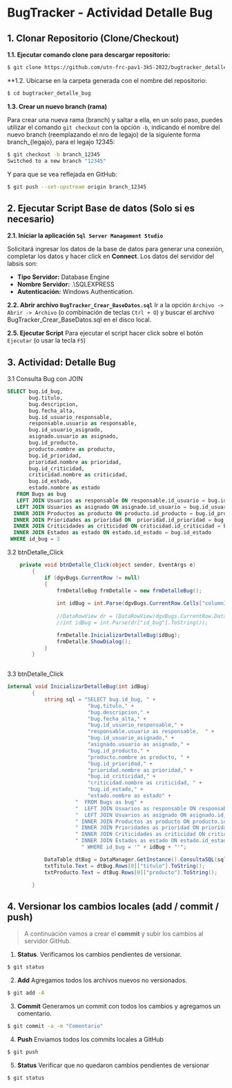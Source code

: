 


# BugTracker - Actividad Detalle Bug


## 1. Clonar Repositorio (Clone/Checkout)

**1.1. Ejecutar comando clone para descargar repositorio:** 
```sh
$ git clone https://github.com/utn-frc-pav1-3k5-2022/bugtracker_detalle_bug
```
**1.2. Ubicarse en la carpeta generada con el nombre del repositorio: 

```sh
$ cd bugtracker_detalle_bug
```

**1.3. Crear un nuevo branch (rama)**

Para crear una nueva rama (branch) y saltar a ella, en un solo paso, puedes utilizar el comando  `git checkout`  con la opción  `-b`, indicando el nombre del nuevo branch (reemplazando el nro de legajo) de la siguiente forma branch_{legajo}, para el legajo 12345:

```sh
$ git checkout -b branch_12345 
Switched to a new branch "12345"
```
Y para que se vea reflejada en GitHub:
```sh
$ git push --set-upstream origin branch_12345
```

## 2. Ejecutar Script Base de datos (Solo si es necesario)
**2.1. Iniciar la aplicación `Sql Server Management Studio`**

Solicitará ingresar los datos de la base de datos para generar una conexión, completar los datos y hacer click en **Connect**. Los datos del servidor del labsis son:

 - **Tipo Servidor:** Database Engine
 - **Nombre Servidor:** .\SQLEXPRESS
 - **Autenticación:** Windows Authentication.
 
 
 **2.2. Abrir archivo `BugTracker_Crear_BaseDatos.sql`**
 Ir a la opción `Archivo -> Abrir -> Archivo` (o combinación de teclas `Ctrl + O`) y buscar el archivo BugTracker_Crear_BaseDatos.sql en el disco local.
  

**2.5. Ejecutar Script** 
Para ejecutar el script hacer click sobre el botón `Ejecutar` (o usar la tecla `F5`)


## 3. Actividad: Detalle Bug

3.1 Consulta Bug con JOIN

```sql
SELECT bug.id_bug, 
       bug.titulo,
       bug.descripcion,
       bug.fecha_alta,
       bug.id_usuario_responsable,
       responsable.usuario as responsable,  
       bug.id_usuario_asignado,
       asignado.usuario as asignado,
       bug.id_producto,
       producto.nombre as producto, 
       bug.id_prioridad,
       prioridad.nombre as prioridad,
       bug.id_criticidad,
       criticidad.nombre as criticidad, 
       bug.id_estado,
       estado.nombre as estado
   FROM Bugs as bug
   LEFT JOIN Usuarios as responsable ON responsable.id_usuario = bug.id_usuario_responsable
   LEFT JOIN Usuarios as asignado ON asignado.id_usuario = bug.id_usuario_asignado
  INNER JOIN Productos as producto ON producto.id_producto = bug.id_producto
  INNER JOIN Prioridades as prioridad ON  prioridad.id_prioridad = bug.id_prioridad
  INNER JOIN Criticidades as criticidad ON criticidad.id_criticidad = bug.id_criticidad
  INNER JOIN Estados as estado ON estado.id_estado = bug.id_estado
 WHERE id_bug = 3
```


3.2 btnDetalle_Click

```csharp
    private void btnDetalle_Click(object sender, EventArgs e)
        {
            if (dgvBugs.CurrentRow != null)
            {
                frmDetalleBug frmDetalle = new frmDetalleBug();
                
                int idBug = int.Parse(dgvBugs.CurrentRow.Cells["columnIDBug"].Value.ToString());
                
                //DataRowView dr = (DataRowView)dgvBugs.CurrentRow.DataBoundItem;
                //int idBug = int.Parse(dr["id_bug"].ToString());

                frmDetalle.InicializarDetalleBug(idBug);
                frmDetalle.ShowDialog();
            }
        }
       
```

3.3 btnDetalle_Click
```csharp
internal void InicializarDetalleBug(int idBug)
        {
            string sql = "SELECT bug.id_bug, " +
                          "bug.titulo," +
                          "bug.descripcion," +
                          "bug.fecha_alta," +
                          "bug.id_usuario_responsable," +
                          "responsable.usuario as responsable,  " +
                          "bug.id_usuario_asignado," +
                          "asignado.usuario as asignado," +
                          "bug.id_producto," +
                          "producto.nombre as producto, " +
                          "bug.id_prioridad," +
                          "prioridad.nombre as prioridad," +
                          "bug.id_criticidad," +
                          "criticidad.nombre as criticidad, " +
                          "bug.id_estado," +
                          "estado.nombre as estado" +
                      "  FROM Bugs as bug" +
                      "  LEFT JOIN Usuarios as responsable ON responsable.id_usuario = bug.id_usuario_responsable" +
                      "  LEFT JOIN Usuarios as asignado ON asignado.id_usuario = bug.id_usuario_asignado" +
                      " INNER JOIN Productos as producto ON producto.id_producto = bug.id_producto" +
                      " INNER JOIN Prioridades as prioridad ON prioridad.id_prioridad = bug.id_prioridad" +
                      " INNER JOIN Criticidades as criticidad ON criticidad.id_criticidad = bug.id_criticidad" +
                      " INNER JOIN Estados as estado ON estado.id_estado = bug.id_estado" +
                        " WHERE id_bug = '" + idBug + "'";

            DataTable dtBug = DataManager.GetInstance().ConsultaSQL(sql);
            txtTitulo.Text = dtBug.Rows[0]["titulo"].ToString();
            txtProducto.Text = dtBug.Rows[0]["producto"].ToString();

        }

```
## 4. Versionar los cambios locales (add / commit / push)

> A continuación vamos a crear el **commit** y subir los cambios al servidor GitHub.

1. **Status**. Verificamos los cambios pendientes de versionar.

```sh
$ git status
```

2. **Add** Agregamos todos los archivos nuevos no versionados.

```sh
$ git add -A
```

3. **Commit** Generamos un commit con todos los cambios y agregamos un comentario.

```sh
$ git commit -a -m "Comentario"
```

4. **Push** Enviamos todos los commits locales a GitHub

```sh
$ git push
```

5. **Status** Verificar que no quedaron cambios pendientes de versionar

```sh
$ git status
```


